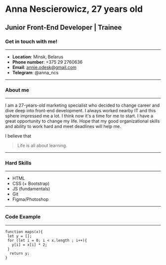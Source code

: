 # Anna Nescierowicz, 27 years old
## Junior Front-End Developer | Trainee

### Get in touch with me!
***

- **Location**: Minsk, Belarus
- **Phone number**: +375 29 2760636
- **Email**: annie.odesk@gmail.com
- **Telegram**: @anna_ncs

***
### About me
***

I am a 27-years-old marketing specialist who decided to change career and dive deep into front-end development. I always worked nearby IT and this sphere impressed me a lot. I think now it's a time for me to start. I have a great opportunity to change my life. Hope that my good organizational skills and ability to work hard and meet deadlines will help me.

I believe that
> Life is all about learning.

***
### Hard Skills
***
- HTML
- CSS (+ Bootstrap)
- JS (fundamentals)
- Git
- Figma/Photoshop

***
### Code Example
***

```
function maps(x){
 let y = [];
 for (let i = 0; i < x.length ; i++){
   y[i] = x[i] * 2;
 }
  return y;
}
```